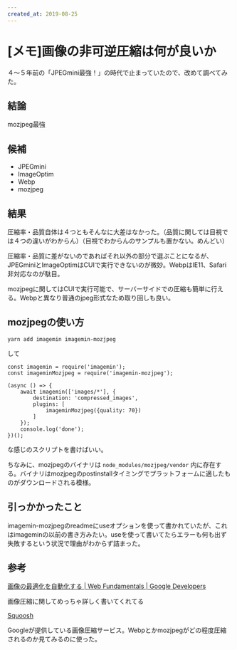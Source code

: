 ```yaml
---
created_at: 2019-08-25
---
```


# [メモ]画像の非可逆圧縮は何が良いか

４〜５年前の「JPEGmini最強！」の時代で止まっていたので、改めて調べてみた。

## 結論

mozjpeg最強

## 候補

- JPEGmini
- ImageOptim
- Webp
- mozjpeg

## 結果

圧縮率・品質自体は４つともそんなに大差はなかった。（品質に関しては目視では４つの違いがわからん）（目視でわからんのサンプルも置かない。めんどい）

圧縮率・品質に差がないのであればそれ以外の部分で選ぶことになるが、JPEGminiとImageOptimはCUIで実行できないのが微妙。WebpはIE11、Safari非対応なのが駄目。

mozjpegに関してはCUIで実行可能で、サーバーサイドでの圧縮も簡単に行える。Webpと異なり普通のjpeg形式なため取り回しも良い。

## mozjpegの使い方

```
yarn add imagemin imagemin-mozjpeg
```

して

```
const imagemin = require('imagemin');
const imageminMozjpeg = require('imagemin-mozjpeg');

(async () => {
    await imagemin(['images/*'], {
        destination: 'compressed_images',
        plugins: [
            imageminMozjpeg({quality: 70})
        ]
    });
    console.log('done');
})();
```

な感じのスクリプトを書けばいい。

ちなみに、mozjpegのバイナリは `node_modules/mozjpeg/vendor` 内に存在する。バイナリはmozjpegのpostinstallタイミングでプラットフォームに適したものがダウンロードされる模様。

## 引っかかったこと

imagemin-mozjpegのreadmeにuseオプションを使って書かれていたが、これはimageminの以前の書き方みたい。useを使って書いてたらエラーも何も出ず失敗するという状況で理由がわからず詰まった。

## 参考

[画像の最適化を自動化する | Web Fundamentals | Google Developers](https://developers.google.com/web/fundamentals/performance/optimizing-content-efficiency/automating-image-optimization/?hl=ja)

画像圧縮に関してめっちゃ詳しく書いてくれてる

[Squoosh](https://squoosh.app/)

Googleが提供している画像圧縮サービス。Webpとかmozjpegがどの程度圧縮されるのか見てみるのに使った。

